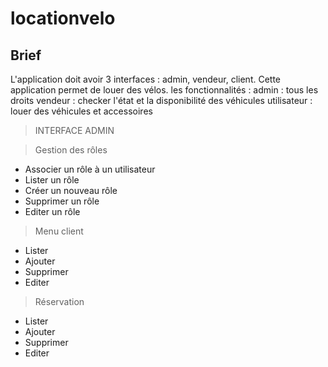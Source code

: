 # locationvelo

## Brief
L'application doit avoir 3 interfaces : admin, vendeur, client.
Cette application permet de louer des vélos.
les fonctionnalités : 
admin : tous les droits
vendeur : checker l'état et la disponibilité des véhicules
utilisateur : louer des véhicules et accessoires

> INTERFACE ADMIN

> Gestion des rôles

- Associer un rôle à un utilisateur
- Lister un rôle
- Créer un nouveau rôle
- Supprimer un rôle
- Editer un rôle

> Menu client
  
- Lister
- Ajouter
- Supprimer
- Editer
  
> Réservation
  
- Lister
- Ajouter
- Supprimer
- Editer
  
  
